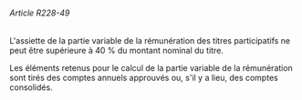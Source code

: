 ###### Article R228-49

L'assiette de la partie variable de la rémunération des titres participatifs ne peut être supérieure à 40 % du montant nominal du titre.

Les éléments retenus pour le calcul de la partie variable de la rémunération sont tirés des comptes annuels approuvés ou, s'il y a lieu, des comptes consolidés.

